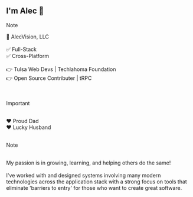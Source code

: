 I'm Alec 👋
---
> [!NOTE]
> 🏢 AlecVision, LLC
> </br>
> </br>
> ✅ Full-Stack
> </br>
> ✅ Cross-Platform
> </br>
> </br>
> 👉 Tulsa Web Devs | Techlahoma Foundation
> </br>
> 👉 Open Source Contributer | tRPC

</br>

> [!IMPORTANT]
> </br>
> ❤️ Proud Dad
> </br>
> ❤️ Lucky Husband

</br>

> [!NOTE]
>  </br>
>  My passion is in growing, learning, and helping others do the same!
>  </br>
>  </br>
>  I've worked with and designed systems involving many modern technologies across the application stack with a strong focus on tools that eliminate 'barriers to entry' for those who want to create great software.

<!--
**alecvision/AlecVision** is a ✨ _special_ ✨ repository because its `README.md` (this file) appears on your GitHub profile.

Here are some ideas to get you started:

- 🔭 I’m currently working on ...
- 🌱 I’m currently learning ...
- 👯 I’m looking to collaborate on ...
- 🤔 I’m looking for help with ...
- 💬 Ask me about ...
- 📫 How to reach me: ...
- 😄 Pronouns: ...
- ⚡ Fun fact: ...
-->
